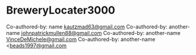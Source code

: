 # BreweryLocater3000
Co-authored-by: name <kautzmad63@gmail.com> 
Co-authored-by: another-name <johnpatrickmullen88@gmail.com>
Co-authored-by: another-name <VinceDeMichele@gmail.com>
Co-authored-by: another-name <beads1997@gmail.com
